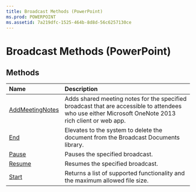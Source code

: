 ```yaml
---
title: Broadcast Methods (PowerPoint)
ms.prod: POWERPOINT
ms.assetid: 7a219dfc-1525-464b-8d8d-56c6257130ce
---
```



# Broadcast Methods (PowerPoint)

## Methods



|**Name**|**Description**|
|:-----|:-----|
|[AddMeetingNotes](broadcast-addmeetingnotes-method-powerpoint.md)|Adds shared meeting notes for the specified broadcast that are accessible to attendees who use either Microsoft OneNote 2013 rich client or web app.|
|[End](broadcast-end-method-powerpoint.md)|Elevates to the system to delete the document from the Broadcast Documents library. |
|[Pause](broadcast-pause-method-powerpoint.md)|Pauses the specified broadcast.|
|[Resume](broadcast-resume-method-powerpoint.md)|Resumes the specified broadcast.|
|[Start](broadcast-start-method-powerpoint.md)|Returns a list of supported functionality and the maximum allowed file size. |


